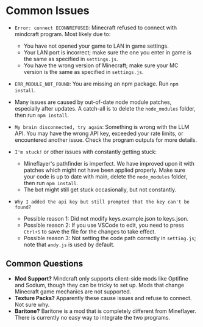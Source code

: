 # Common Issues

- `Error: connect ECONNREFUSED`: Minecraft refused to connect with mindcraft program. Most likely due to:
  - You have not opened your game to LAN in game settings.
  - Your LAN port is incorrect; make sure the one you enter in game is the same as specified in `settings.js`.
  - You have the wrong version of Minecraft; make sure your MC version is the same as specified in `settings.js`.
- `ERR_MODULE_NOT_FOUND`: You are missing an npm package. Run `npm install`.

- Many issues are caused by out-of-date node module patches, especially after updates. A catch-all is to delete the `node_modules` folder, then run `npm install`.

- `My brain disconnected, try again`: Something is wrong with the LLM API. You may have the wrong API key, exceeded your rate limits, or encountered another issue. Check the program outputs for more details.
- `I'm stuck!` or other issues with constantly getting stuck:
  - Mineflayer's pathfinder is imperfect. We have improved upon it with patches which might not have been applied properly. Make sure your code is up to date with main, delete the `node_modules` folder, then run `npm install`.
  - The bot might still get stuck occasionally, but not constantly.
- `Why I added the api key but still prompted that the key can't be found?`
  - Possible reason 1: Did not modify keys.example.json to keys.json.
  - Possible reason 2: If you use VSCode to edit, you need to press `Ctrl+S` to save the file for the changes to take effect.
  - Possible reason 3: Not setting the code path correctly in `setting.js`; note that `andy.js` is used by default.

## Common Questions

- **Mod Support?** Mindcraft only supports client-side mods like Optifine and Sodium, though they can be tricky to set up. Mods that change Minecraft game mechanics are not supported.
- **Texture Packs?** Apparently these cause issues and refuse to connect. Not sure why.
- **Baritone?** Baritone is a mod that is completely different from Mineflayer. There is currently no easy way to integrate the two programs.
